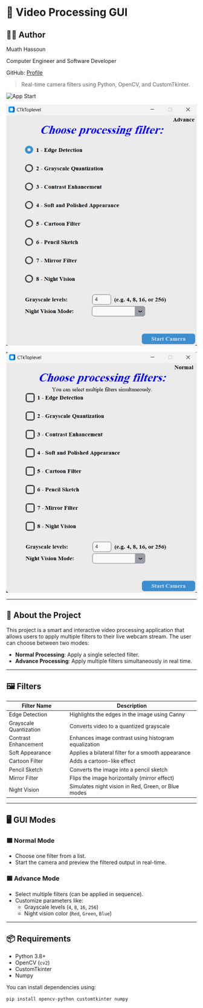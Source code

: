 # 🎥 Video Processing GUI

## 👨‍💻 Author

Muath Hassoun

Computer Engineer and Software Developer

GitHub: [Profile](https://github.com/MuathHassoun)


> Real-time camera filters using Python, OpenCV, and CustomTkinter.

![App Start](assets/control.png)

![Normal Mode](assets/normal.png)

![Advance Mode](assets/advance.png)

---

## 🚀 About the Project

This project is a smart and interactive video processing application that allows users to apply multiple filters to their live webcam stream. The user can choose between two modes:

- **Normal Processing**: Apply a single selected filter.
- **Advance Processing**: Apply multiple filters simultaneously in real time.

---

## 🖼️ Filters

| Filter Name               | Description                                         |
|--------------------------|-----------------------------------------------------|
| Edge Detection           | Highlights the edges in the image using Canny       |
| Grayscale Quantization   | Converts video to a quantized grayscale             |
| Contrast Enhancement     | Enhances image contrast using histogram equalization |
| Soft Appearance          | Applies a bilateral filter for a smooth appearance |
| Cartoon Filter           | Adds a cartoon-like effect                          |
| Pencil Sketch            | Converts the image into a pencil sketch            |
| Mirror Filter            | Flips the image horizontally (mirror effect)       |
| Night Vision             | Simulates night vision in Red, Green, or Blue modes |

---

## 🖥️ GUI Modes

### 🟦 Normal Mode
- Choose one filter from a list.
- Start the camera and preview the filtered output in real-time.

### 🟩 Advance Mode
- Select multiple filters (can be applied in sequence).
- Customize parameters like:
  - Grayscale levels (`4`, `8`, `16`, `256`)
  - Night vision color (`Red`, `Green`, `Blue`)

---

## 📦 Requirements

- Python 3.8+
- OpenCV (`cv2`)
- CustomTkinter
- Numpy

You can install dependencies using:

```bash
pip install opencv-python customtkinter numpy
